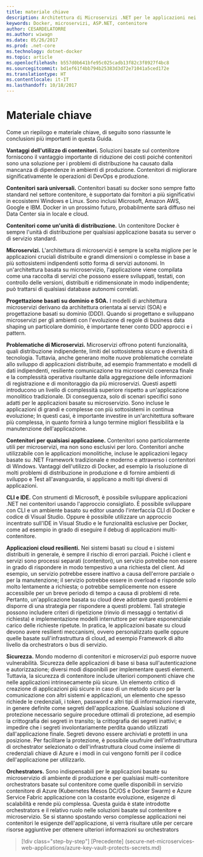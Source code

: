 ```yaml
---
title: materiale chiave
description: Architettura di Microservizi .NET per le applicazioni nei contenitori .NET | materiale chiave
keywords: Docker, microservizi, ASP.NET, contenitore
author: CESARDELATORRE
ms.author: wiwagn
ms.date: 05/26/2017
ms.prod: .net-core
ms.technology: dotnet-docker
ms.topic: article
ms.openlocfilehash: b557d0b641bfe95c025cadb13f82c3f8927f4bc8
ms.sourcegitcommit: bd1ef61f4bb794b25383d3d72e71041a5ced172e
ms.translationtype: HT
ms.contentlocale: it-IT
ms.lasthandoff: 10/18/2017
---
```

# <a name="key-takeaways"></a>Materiale chiave

Come un riepilogo e materiale chiave, di seguito sono riassunte le conclusioni più importanti in questa Guida.

**Vantaggi dell'utilizzo di contenitori.** Soluzioni basate sul contenitore forniscono il vantaggio importante di riduzione dei costi poiché contenitori sono una soluzione per i problemi di distribuzione ha causato dalla mancanza di dipendenze in ambienti di produzione. Contenitori di migliorare significativamente le operazioni di DevOps e produzione.

**Contenitori sarà universali.** Contenitori basati su docker sono sempre fatto standard nel settore contenitore, è supportato dai fornitori a più significativi in ecosistemi Windows e Linux. Sono inclusi Microsoft, Amazon AWS, Google e IBM. Docker in un prossimo futuro, probabilmente sarà diffuso nei Data Center sia in locale e cloud.

**Contenitori come un'unità di distribuzione.** Un contenitore Docker è sempre l'unità di distribuzione per qualsiasi applicazione basata su server o di servizio standard.

**Microservizi.** L'architettura di microservizi è sempre la scelta migliore per le applicazioni cruciali distribuite e grandi dimensioni o complesse in base a più sottosistemi indipendenti sotto forma di servizi autonomi. In un'architettura basata su microservizio, l'applicazione viene compilata come una raccolta di servizi che possono essere sviluppati, testati, con controllo delle versioni, distribuiti e ridimensionate in modo indipendente; può trattarsi di qualsiasi database autonomi correlati.

**Progettazione basati su dominio e SOA.** I modelli di architettura microservizi derivano da architettura orientata ai servizi (SOA) e progettazione basati su dominio (DDD). Quando si progettano e sviluppano microservizi per gli ambienti con l'evoluzione di regole di business data shaping un particolare dominio, è importante tener conto DDD approcci e i pattern.

**Problematiche di Microservizi.** Microservizi offrono potenti funzionalità, quali distribuzione indipendente, limiti del sottosistema sicuro e diversità di tecnologia. Tuttavia, anche generano molte nuove problematiche correlate allo sviluppo di applicazioni distribuite, ad esempio frammentato e modelli di dati indipendenti, resiliente comunicazione tra microservizi coerenza finale e la complessità operativa risultante dalla aggregazione delle informazioni di registrazione e di monitoraggio da più microservizi. Questi aspetti introducono un livello di complessità superiore rispetto a un'applicazione monolitico tradizionale. Di conseguenza, solo di scenari specifici sono adatti per le applicazioni basate su microservizio. Sono incluse le applicazioni di grandi e complesse con più sottosistemi in continua evoluzione; In questi casi, è importante investire in un'architettura software più complessa, in quanto fornirà a lungo termine migliori flessibilità e la manutenzione dell'applicazione.

**Contenitori per qualsiasi applicazione.** Contenitori sono particolarmente utili per microservizi, ma non sono esclusivi per loro. Contenitori anche utilizzabile con le applicazioni monolitiche, incluse le applicazioni legacy basate su .NET Framework tradizionale e moderno e attraverso i contenitori di Windows. Vantaggi dell'utilizzo di Docker, ad esempio la risoluzione di molti problemi di distribuzione in produzione e di fornire ambienti di sviluppo e Test all'avanguardia, si applicano a molti tipi diversi di applicazioni.

**CLI e IDE.** Con strumenti di Microsoft, è possibile sviluppare applicazioni .NET nei contenitori usando l'approccio consigliato. È possibile sviluppare con CLI e un ambiente basato su editor usando l'interfaccia CLI di Docker e codice di Visual Studio. Oppure è possibile utilizzare un approccio incentrato sull'IDE in Visual Studio e le funzionalità esclusive per Docker, come ad esempio in grado di eseguire il debug di applicazioni multi-contenitore.

**Applicazioni cloud resilienti.** Nei sistemi basati su cloud e i sistemi distribuiti in generale, è sempre il rischio di errori parziali. Poiché i client e servizi sono processi separati (contenitori), un servizio potrebbe non essere in grado di rispondere in modo tempestivo a una richiesta del client. Ad esempio, un servizio potrebbe essere inattivo a causa dell'errore parziale o per la manutenzione; il servizio potrebbe essere in overload e risponde solo molto lentamente a richiesta; o potrebbe semplicemente non essere accessibile per un breve periodo di tempo a causa di problemi di rete. Pertanto, un'applicazione basata su cloud deve adottare questi problemi e disporre di una strategia per rispondere a questi problemi. Tali strategie possono includere criteri di ripetizione (rinvio di messaggi o tentativi di richiesta) e implementazione modelli interruttore per evitare esponenziale carico delle richieste ripetute. In pratica, le applicazioni basate su cloud devono avere resilienti meccanismi, ovvero personalizzato quelle oppure quelle basate sull'infrastruttura di cloud, ad esempio Framework di alto livello da orchestrators o bus di servizio.

**Sicurezza.** Mondo moderno di contenitori e microservizi può esporre nuove vulnerabilità. Sicurezza delle applicazioni di base si basa sull'autenticazione e autorizzazione; diversi modi disponibili per implementare questi elementi. Tuttavia, la sicurezza di contenitore include ulteriori componenti chiave che nelle applicazioni intrinsecamente più sicure. Un elemento critico di creazione di applicazioni più sicure in caso di un metodo sicuro per la comunicazione con altri sistemi e applicazioni, un elemento che spesso richiede le credenziali, i token, password e altri tipi di informazioni riservate, in genere definite come segreti dell'applicazione. Qualsiasi soluzione di protezione necessario seguire procedure ottimali di protezione, ad esempio la crittografia dei segreti in transito; la crittografia dei segreti inattivi; e impedire che i segreti involontariamente perdita quando utilizzati dall'applicazione finale. Segreti devono essere archiviati e protetti in una posizione. Per facilitare la protezione, è possibile usufruire dell'infrastruttura di orchestrator selezionato o dell'infrastruttura cloud come insieme di credenziali chiave di Azure e i modi in cui vengono forniti per il codice dell'applicazione per utilizzarlo.

**Orchestrators.** Sono indispensabili per le applicazioni basate su microservizio di ambiente di produzione e per qualsiasi multi-contenitore orchestrators basate sul contenitore come quelle disponibili in servizio contenitore di Azure (Kubernetes Mesos DC/OS e Docker Swarm) e Azure Service Fabric applicazione con la costante evoluzione, esigenze di scalabilità e rende più complessa. Questa guida è state introdotte orchestrators e il relativo ruolo nelle soluzioni basate sul contenitore e microservizio. Se si stanno spostando verso complesse applicazioni nei contenitori le esigenze dell'applicazione, si verrà risultare utile per cercare risorse aggiuntive per ottenere ulteriori informazioni su orchestrators

>[!div class="step-by-step"]
[Precedente] (secure-net-microservices-web-applications/azure-key-vault-protects-secrets.md)

